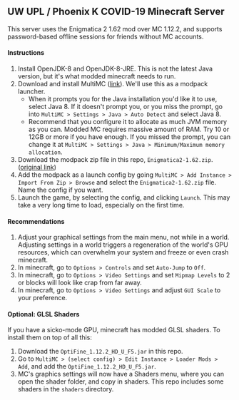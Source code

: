 ## UW UPL / Phoenix K COVID-19 Minecraft Server

This server uses the Enigmatica 2 1.62 mod over MC 1.12.2, and 
supports password-based offline sessions for friends without MC
accounts.

#### Instructions

1. Install OpenJDK-8 and OpenJDK-8-JRE. This is not the latest Java 
   version, but it's what modded minecraft needs to run.
2. Download and install MultiMC ([link](https://multimc.org/#Download)).
   We'll use this as a modpack launcher. 
    - When it prompts you for the
      Java installation you'd like it to use, select Java 8. If it 
      doesn't prompt you, or you miss the prompt, go into 
      `MultiMC > Settings > Java > Auto Detect` and select Java 8.
    - Recommend that you configure it to allocate as much JVM memory
      as you can. Modded MC requires massive amount of RAM. Try 10 or 
      12GB or more if you have enough. If you missed the prompt,
      you can change it at 
      `MultiMC > Settings > Java > Minimum/Maximum memory allocation`.
3. Download the modpack zip file in this repo, `Enigmatica2-1.62.zip`.
   ([original link](https://www.curseforge.com/minecraft/modpacks/enigmatica2/files/2888191))
4. Add the modpack as a launch config by going 
   `MultiMC > Add Instance > Import From Zip > Browse` and select the 
   `Enigmatica2-1.62.zip` file. Name the config if you want.
5. Launch the game, by selecting the config, and clicking `Launch`. 
   This may take a very long time to load, especially on the first 
   time. 

#### Recommendations

1. Adjust your graphical settings from the main menu, not while in a 
   world. Adjusting settings in a world triggers a regeneration of 
   the world's GPU resources, which can overwhelm your system and 
   freeze or even crash minecraft.
2. In minecraft, go to `Options > Controls` and set `Auto-Jump` to `Off`.
3. In minecraft, go to `Options > Video Settings` and set `Mipmap Levels` 
   to 2 or blocks will look like crap from far away.
4. In minecraft, go to `Options > Video Settings` and adjust `GUI Scale`
   to your preference.

#### Optional: GLSL Shaders

If you have a sicko-mode GPU, minecraft has modded GLSL shaders. To 
install them on top of all this:

1. Download the `OptiFine_1.12.2_HD_U_F5.jar` in this repo.
2. Go to `MultiMC > (select config) > Edit Instance > Loader Mods > Add`,
   and add the `OptiFine_1.12.2_HD_U_F5.jar`.
3. MC's graphics settings will now have a Shaders menu, where you 
   can open the shader folder, and copy in shaders. This repo includes
   some shaders in the `shaders` directory.
